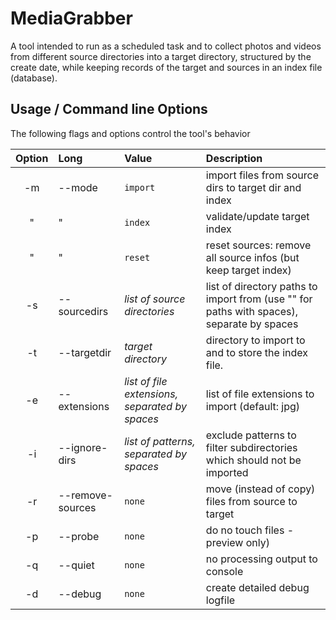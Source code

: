 # MediaGrabber
A tool intended to run as a scheduled task and to collect photos and videos from different source directories into a target directory, structured by the create date, while keeping records of the target and sources in an index file (database).

## Usage / Command line Options
The following flags and options control the tool's behavior 

Option | Long | Value | Description
:---: | :--- | :--- | :---
-m | --mode | `import` | import files from source dirs to target dir and index
| " |   "    | `index` | validate/update target index
| " |    "    | `reset` | reset sources: remove all source infos (but keep target index)
-s | --sourcedirs | *list of source directories* | list of directory paths to import from (use "" for paths with spaces), separate by spaces
-t | --targetdir | *target directory* | directory to import to and to store the index file.
-e | --extensions | *list of file extensions, separated by spaces* | list of file extensions to import (default: jpg)
-i | --ignore-dirs | *list of patterns, separated by spaces* | exclude patterns to filter subdirectories which should not be imported
-r | --remove-sources | `none` | move (instead of copy) files from source to target
-p | --probe | `none` | do no touch files - preview only)
-q | --quiet | `none` | no processing output to console
-d | --debug | `none` | create detailed debug logfile